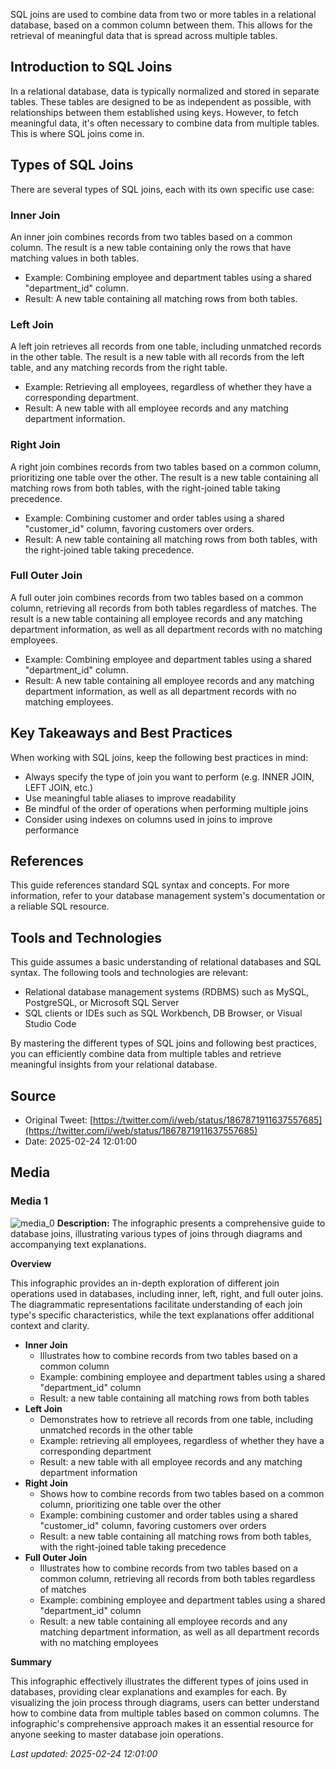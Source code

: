 SQL joins are used to combine data from two or more tables in a relational database, based on a common column between them. This allows for the retrieval of meaningful data that is spread across multiple tables.

## Introduction to SQL Joins
In a relational database, data is typically normalized and stored in separate tables. These tables are designed to be as independent as possible, with relationships between them established using keys. However, to fetch meaningful data, it's often necessary to combine data from multiple tables. This is where SQL joins come in.

## Types of SQL Joins
There are several types of SQL joins, each with its own specific use case:

### Inner Join
An inner join combines records from two tables based on a common column. The result is a new table containing only the rows that have matching values in both tables.
* Example: Combining employee and department tables using a shared "department_id" column.
* Result: A new table containing all matching rows from both tables.

### Left Join
A left join retrieves all records from one table, including unmatched records in the other table. The result is a new table with all records from the left table, and any matching records from the right table.
* Example: Retrieving all employees, regardless of whether they have a corresponding department.
* Result: A new table with all employee records and any matching department information.

### Right Join
A right join combines records from two tables based on a common column, prioritizing one table over the other. The result is a new table containing all matching rows from both tables, with the right-joined table taking precedence.
* Example: Combining customer and order tables using a shared "customer_id" column, favoring customers over orders.
* Result: A new table containing all matching rows from both tables, with the right-joined table taking precedence.

### Full Outer Join
A full outer join combines records from two tables based on a common column, retrieving all records from both tables regardless of matches. The result is a new table containing all employee records and any matching department information, as well as all department records with no matching employees.
* Example: Combining employee and department tables using a shared "department_id" column.
* Result: A new table containing all employee records and any matching department information, as well as all department records with no matching employees.

## Key Takeaways and Best Practices
When working with SQL joins, keep the following best practices in mind:

* Always specify the type of join you want to perform (e.g. INNER JOIN, LEFT JOIN, etc.)
* Use meaningful table aliases to improve readability
* Be mindful of the order of operations when performing multiple joins
* Consider using indexes on columns used in joins to improve performance

## References
This guide references standard SQL syntax and concepts. For more information, refer to your database management system's documentation or a reliable SQL resource.

## Tools and Technologies
This guide assumes a basic understanding of relational databases and SQL syntax. The following tools and technologies are relevant:

* Relational database management systems (RDBMS) such as MySQL, PostgreSQL, or Microsoft SQL Server
* SQL clients or IDEs such as SQL Workbench, DB Browser, or Visual Studio Code

By mastering the different types of SQL joins and following best practices, you can efficiently combine data from multiple tables and retrieve meaningful insights from your relational database.
## Source

- Original Tweet: [https://twitter.com/i/web/status/1867871911637557685](https://twitter.com/i/web/status/1867871911637557685)
- Date: 2025-02-24 12:01:00


## Media

### Media 1
![media_0](./media_0.jpg)
**Description:** The infographic presents a comprehensive guide to database joins, illustrating various types of joins through diagrams and accompanying text explanations.

**Overview**

This infographic provides an in-depth exploration of different join operations used in databases, including inner, left, right, and full outer joins. The diagrammatic representations facilitate understanding of each join type's specific characteristics, while the text explanations offer additional context and clarity.

* **Inner Join**
	+ Illustrates how to combine records from two tables based on a common column
	+ Example: combining employee and department tables using a shared "department_id" column
	+ Result: a new table containing all matching rows from both tables
* **Left Join**
	+ Demonstrates how to retrieve all records from one table, including unmatched records in the other table
	+ Example: retrieving all employees, regardless of whether they have a corresponding department
	+ Result: a new table with all employee records and any matching department information
* **Right Join**
	+ Shows how to combine records from two tables based on a common column, prioritizing one table over the other
	+ Example: combining customer and order tables using a shared "customer_id" column, favoring customers over orders
	+ Result: a new table containing all matching rows from both tables, with the right-joined table taking precedence
* **Full Outer Join**
	+ Illustrates how to combine records from two tables based on a common column, retrieving all records from both tables regardless of matches
	+ Example: combining employee and department tables using a shared "department_id" column
	+ Result: a new table containing all employee records and any matching department information, as well as all department records with no matching employees

**Summary**

This infographic effectively illustrates the different types of joins used in databases, providing clear explanations and examples for each. By visualizing the join process through diagrams, users can better understand how to combine data from multiple tables based on common columns. The infographic's comprehensive approach makes it an essential resource for anyone seeking to master database join operations.

*Last updated: 2025-02-24 12:01:00*